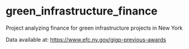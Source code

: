 # green_infrastructure_finance
Project analyzing finance for green infrastructure projects in New York

Data available at: https://www.efc.ny.gov/gigp-previous-awards

